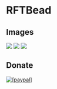 # RFTBead

<h2>Images</h2>

<img src="http://i.imgur.com/bAhrSVb.jpg"/>
<img src="http://i.imgur.com/x9GnSft.jpg"/>
<img src="http://i.imgur.com/fthpFOF.jpg"/>

<h2>Donate</h2>

<a href="https://www.paypal.com/cgi-bin/webscr?cmd=_s-xclick&hosted_button_id=DWN9XMDEZGGCY"><img src="https://www.paypalobjects.com/en_US/i/btn/btn_donate_LG.gif" alt="[paypal]"/></a>
